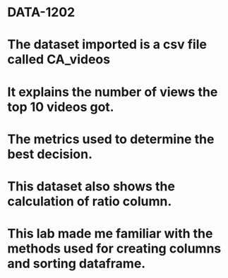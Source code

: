 # DATA-1202
# The dataset imported is a csv file called CA_videos
# It explains the number of views the top 10 videos got.
# The metrics used to determine the best decision.
# This dataset also shows the calculation of ratio column.
# This lab made me familiar with the methods used for creating columns and sorting dataframe.
